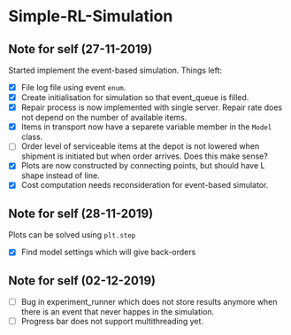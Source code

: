 # Simple-RL-Simulation

## Note for self (27-11-2019)

Started implement the event-based simulation. Things left:

- [x] File log file using event `enum`.
- [x] Create initialisation for simulation so that event_queue is filled.
- [x] Repair process is now implemented with single server. Repair rate does not depend on the number of available items.
- [x] Items in transport now have a separete variable member in the `Model` class.
- [ ] Order level of serviceable items at the depot is not lowered when shipment is initiated but when order arrives. Does this make sense?
- [x] Plots are now constructed by connecting points, but should have L shape instead of line.
- [x] Cost computation needs reconsideration for event-based simulator.

## Note for self (28-11-2019)

Plots can be solved using `plt.step`

- [x] Find model settings which will give back-orders

## Note for self (02-12-2019)

- [ ] Bug in experiment_runner which does not store results anymore when there is an event that never happes in the simulation.
- [ ] Progress bar does not support multithreading yet.
